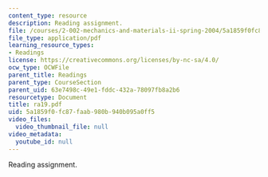 ```yaml
---
content_type: resource
description: Reading assignment.
file: /courses/2-002-mechanics-and-materials-ii-spring-2004/5a1859f0fc87faab980b940b095a0ff5_ra19.pdf
file_type: application/pdf
learning_resource_types:
- Readings
license: https://creativecommons.org/licenses/by-nc-sa/4.0/
ocw_type: OCWFile
parent_title: Readings
parent_type: CourseSection
parent_uid: 63e7498c-49e1-fddc-432a-78097fb8a2b6
resourcetype: Document
title: ra19.pdf
uid: 5a1859f0-fc87-faab-980b-940b095a0ff5
video_files:
  video_thumbnail_file: null
video_metadata:
  youtube_id: null
---
```

Reading assignment.